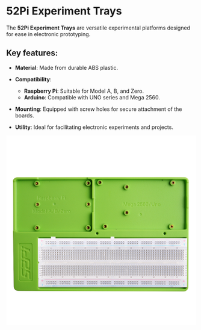 # 52Pi Experiment Trays

The **52Pi Experiment Trays** are versatile experimental platforms designed for ease in electronic prototyping. 

## Key features:

- **Material**: Made from durable ABS plastic.

- **Compatibility**: 
  - **Raspberry Pi**: Suitable for Model A, B, and Zero.
  - **Arduino**: Compatible with UNO series and Mega 2560.
- **Mounting**: Equipped with screw holes for secure attachment of the boards.
- **Utility**: Ideal for facilitating electronic experiments and projects.

![52piExperimentTrays](../../imgs/52pi_experiment_trays.png)
